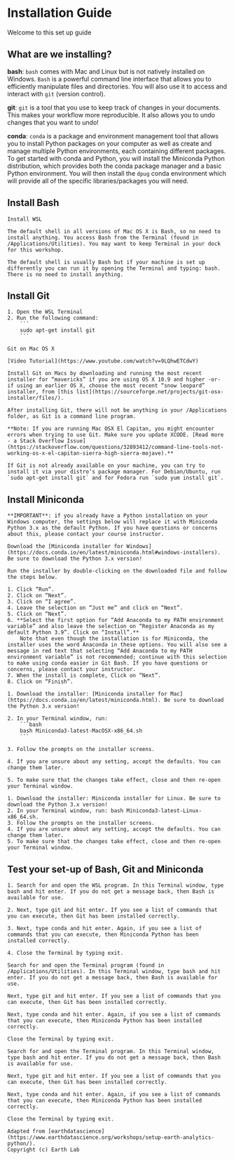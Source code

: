 # Installation Guide

Welcome to this set up guide

## What are we installing?
**bash**: `bash` comes with Mac and Linux but is not natively installed on Windows. `Bash` is a powerful command line interface that allows you to efficiently manipulate files and directories. You will also use it to access and interact with `git` (version control).

**git**: `git` is a tool that you use to keep track of changes in your documents. This makes your workflow more reproducible. It also allows you to undo changes that you want to undo!

**conda**: `conda` is a package and environment management tool that allows you to install Python packages on your computer as well as create and manage multiple Python environments, each containing different packages. To get started with conda and Python, you will install the Miniconda Python distribution, which provides both the conda package manager and a basic Python environment. You will then install the `dpug` conda environment which will provide all of the specific libraries/packages you will need.

## Install Bash
````{tabbed} Windows
Install WSL

````
````{tabbed} Mac
The default shell in all versions of Mac OS X is Bash, so no need to install anything. You access Bash from the Terminal (found in /Applications/Utilities). You may want to keep Terminal in your dock for this workshop.
````
````{tabbed} Linux
The default shell is usually Bash but if your machine is set up differently you can run it by opening the Terminal and typing: bash. There is no need to install anything.
````

## Install Git
````{tabbed} Windows
1. Open the WSL Terminal
2. Run the following command:
    ```
    sudo apt-get install git
    ```
````
````{tabbed} Mac
Git on Mac OS X

[Video Tutorial](https://www.youtube.com/watch?v=9LQhwETCdwY)

Install Git on Macs by downloading and running the most recent installer for “mavericks” if you are using OS X 10.9 and higher -or- if using an earlier OS X, choose the most recent “snow leopard” installer, from [this list](https://sourceforge.net/projects/git-osx-installer/files/).

After installing Git, there will not be anything in your /Applications folder, as Git is a command line program.

**Note: If you are running Mac OSX El Capitan, you might encounter errors when trying to use Git. Make sure you update XCODE. [Read more - a Stack Overflow Issue](https://stackoverflow.com/questions/32893412/command-line-tools-not-working-os-x-el-capitan-sierra-high-sierra-mojave).**
````
````{tabbed} Linux
If Git is not already available on your machine, you can try to install it via your distro’s package manager. For Debian/Ubuntu, run `sudo apt-get install git` and for Fedora run `sudo yum install git`.
````

## Install Miniconda
````{tabbed} Windows
**IMPORTANT**: if you already have a Python installation on your Windows computer, the settings below will replace it with Miniconda Python 3.x as the default Python. If you have questions or concerns about this, please contact your course instructor.

Download the [Miniconda installer for Windows](https://docs.conda.io/en/latest/miniconda.html#windows-installers). Be sure to download the Python 3.x version!

Run the installer by double-clicking on the downloaded file and follow the steps below.

1. Click “Run”.
2. Click on “Next”.
3. Click on “I agree”.
4. Leave the selection on “Just me” and click on “Next”.
5. Click on “Next”.
6. **Select the first option for “Add Anaconda to my PATH environment variable” and also leave the selection on “Register Anaconda as my default Python 3.9”. Click on “Install”.**
    Note that even though the installation is for Miniconda, the installer uses the word Anaconda in these options. You will also see a message in red text that selecting “Add Anaconda to my PATH environment variable” is not recommended; continue with this selection to make using conda easier in Git Bash. If you have questions or concerns, please contact your instructor.
7. When the install is complete, Click on “Next”.
8. Click on “Finish”.
````
````{tabbed} Mac
1. Download the installer: [Miniconda installer for Mac](https://docs.conda.io/en/latest/miniconda.html). Be sure to download the Python 3.x version!

2. In your Terminal window, run:
    ```bash
    bash Miniconda3-latest-MacOSX-x86_64.sh
    ```

3. Follow the prompts on the installer screens.

4. If you are unsure about any setting, accept the defaults. You can change them later.

5. To make sure that the changes take effect, close and then re-open your Terminal window.
````
````{tabbed} Linux
1. Download the installer: Miniconda installer for Linux. Be sure to download the Python 3.x version!
2. In your Terminal window, run: bash Miniconda3-latest-Linux-x86_64.sh.
3. Follow the prompts on the installer screens.
4. If you are unsure about any setting, accept the defaults. You can change them later.
5. To make sure that the changes take effect, close and then re-open your Terminal window.
````

## Test your set-up of Bash, Git and Miniconda
````{tabbed} Windows
1. Search for and open the WSL program. In this Terminal window, type bash and hit enter. If you do not get a message back, then Bash is available for use.

2. Next, type git and hit enter. If you see a list of commands that you can execute, then Git has been installed correctly.

3. Next, type conda and hit enter. Again, if you see a list of commands that you can execute, then Miniconda Python has been installed correctly.

4. Close the Terminal by typing exit.
````
````{tabbed} Mac
Search for and open the Terminal program (found in /Applications/Utilities). In this Terminal window, type bash and hit enter. If you do not get a message back, then Bash is available for use.

Next, type git and hit enter. If you see a list of commands that you can execute, then Git has been installed correctly.

Next, type conda and hit enter. Again, if you see a list of commands that you can execute, then Miniconda Python has been installed correctly.

Close the Terminal by typing exit.
````
````{tabbed} Linux
Search for and open the Terminal program. In this Terminal window, type bash and hit enter. If you do not get a message back, then Bash is available for use.

Next, type git and hit enter. If you see a list of commands that you can execute, then Git has been installed correctly.

Next, type conda and hit enter. Again, if you see a list of commands that you can execute, then Miniconda Python has been installed correctly.

Close the Terminal by typing exit.
````

```{note}
Adapted from [earthdatascience](https://www.earthdatascience.org/workshops/setup-earth-analytics-python/).
Copyright (c) Earth Lab
```
